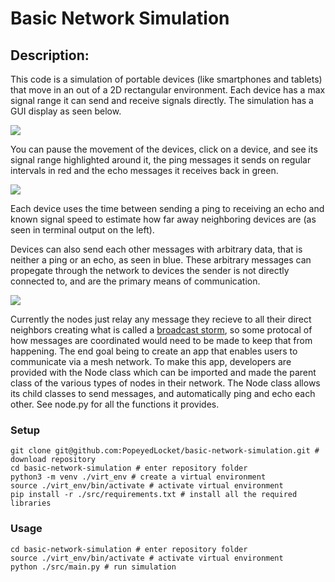 # Basic Network Simulation

## Description:

This code is a simulation of portable devices (like smartphones and tablets) that move in an out of a 2D rectangular environment. Each device has a max signal range it can send and receive signals directly. The simulation has a GUI display as seen below.

<img src="https://github.com/PopeyedLocket/basic-network-simulation/blob/master/images_and_videos/video1-devices_moving.gif">

You can pause the movement of the devices, click on a device, and see its signal range highlighted around it, the ping messages it sends on regular intervals in red and the echo messages it receives back in green.

<img src="https://github.com/PopeyedLocket/basic-network-simulation/blob/master/images_and_videos/video2-pings_and_echos.gif">

Each device uses the time between sending a ping to receiving an echo and known signal speed to estimate how far away neighboring devices are (as seen in terminal output on the left).

Devices can also send each other messages with arbitrary data, that is neither a ping or an echo, as seen in blue. These arbitrary messages can propegate through the network to devices the sender is not directly connected to, and are the primary means of communication.

<img src="https://github.com/PopeyedLocket/basic-network-simulation/blob/master/images_and_videos/video3-custome_message-moving_devices.gif">

Currently the nodes just relay any message they recieve to all their direct neighbors creating what is called a [broadcast storm](https://en.wikipedia.org/wiki/Broadcast_storm), so some protocal of how messages are coordinated would need to be made to keep that from happening. The end goal being to create an app that enables users to communicate via a mesh network. To make this app, developers are provided with the Node class which can be imported and made the parent class of the various types of nodes in their network. The Node class allows its child classes to send messages, and automatically ping and echo each other. See node.py for all the functions it provides.



### Setup
```
git clone git@github.com:PopeyedLocket/basic-network-simulation.git # download repository
cd basic-network-simulation # enter repository folder
python3 -m venv ./virt_env # create a virtual environment
source ./virt_env/bin/activate # activate virtual environment
pip install -r ./src/requirements.txt # install all the required libraries
```

### Usage
```
cd basic-network-simulation # enter repository folder
source ./virt_env/bin/activate # activate virtual environment
python ./src/main.py # run simulation
```

